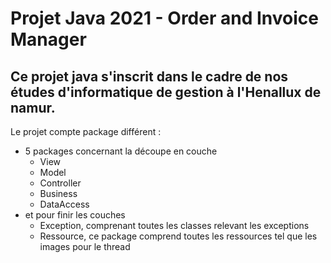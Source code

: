 # Projet Java 2021 - Order and Invoice Manager
## Ce projet java s'inscrit dans le cadre de nos études d'informatique de gestion à l'Henallux de namur. 

Le projet compte package différent :

* 5 packages concernant la découpe en couche
  * View
  * Model
  * Controller
  * Business
  * DataAccess
* et pour finir les couches
  * Exception, comprenant toutes les classes relevant les exceptions
  * Ressource, ce package comprend toutes les ressources tel que les images pour le thread
